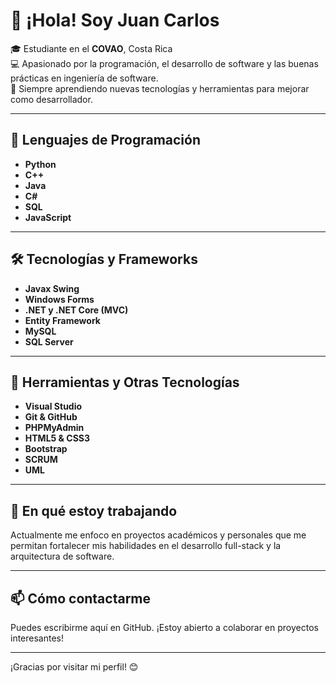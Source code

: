 # 👋 ¡Hola! Soy Juan Carlos

🎓 Estudiante en el **COVAO**, Costa Rica  
💻 Apasionado por la programación, el desarrollo de software y las buenas prácticas en ingeniería de software.  
🌱 Siempre aprendiendo nuevas tecnologías y herramientas para mejorar como desarrollador.

---

## 🧠 Lenguajes de Programación
- **Python**
- **C++**
- **Java**
- **C#**
- **SQL**
- **JavaScript**

---

## 🛠️ Tecnologías y Frameworks
- **Javax Swing**  
- **Windows Forms**  
- **.NET y .NET Core (MVC)**  
- **Entity Framework**  
- **MySQL**  
- **SQL Server**

---

## 🧰 Herramientas y Otras Tecnologías
- **Visual Studio**  
- **Git & GitHub**  
- **PHPMyAdmin**  
- **HTML5 & CSS3**  
- **Bootstrap**  
- **SCRUM**  
- **UML**

---

## 🚀 En qué estoy trabajando
Actualmente me enfoco en proyectos académicos y personales que me permitan fortalecer mis habilidades en el desarrollo full-stack y la arquitectura de software.

---

## 📫 Cómo contactarme
Puedes escribirme aquí en GitHub. ¡Estoy abierto a colaborar en proyectos interesantes!

---

¡Gracias por visitar mi perfil! 😊
